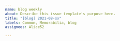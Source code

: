 ```yaml
---
name: blog weekly
about: Describe this issue template's purpose here.
title: "[blog] 2021-08-xx"
labels: Common, Memorabilia, blog
assignees: Alice52

---
```



